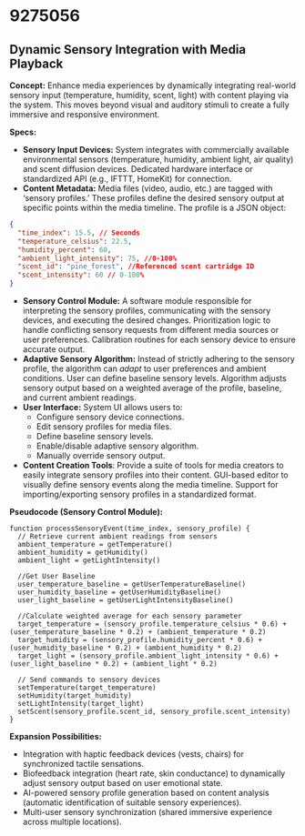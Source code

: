 # 9275056

## Dynamic Sensory Integration with Media Playback

**Concept:** Enhance media experiences by dynamically integrating real-world sensory input (temperature, humidity, scent, light) with content playing via the system. This moves beyond visual and auditory stimuli to create a fully immersive and responsive environment.

**Specs:**

*   **Sensory Input Devices:** System integrates with commercially available environmental sensors (temperature, humidity, ambient light, air quality) and scent diffusion devices. Dedicated hardware interface or standardized API (e.g., IFTTT, HomeKit) for connection.
*   **Content Metadata:** Media files (video, audio, etc.) are tagged with ‘sensory profiles.’ These profiles define the desired sensory output at specific points within the media timeline.  The profile is a JSON object:

```json
{
  "time_index": 15.5, // Seconds
  "temperature_celsius": 22.5,
  "humidity_percent": 60,
  "ambient_light_intensity": 75, //0-100%
  "scent_id": "pine_forest", //Referenced scent cartridge ID
  "scent_intensity": 60 // 0-100%
}
```

*   **Sensory Control Module:**  A software module responsible for interpreting the sensory profiles, communicating with the sensory devices, and executing the desired changes. Prioritization logic to handle conflicting sensory requests from different media sources or user preferences.  Calibration routines for each sensory device to ensure accurate output.
*   **Adaptive Sensory Algorithm:**  Instead of strictly adhering to the sensory profile, the algorithm can *adapt* to user preferences and ambient conditions.  User can define baseline sensory levels. Algorithm adjusts sensory output based on a weighted average of the profile, baseline, and current ambient readings.
*   **User Interface:** System UI allows users to:
    *   Configure sensory device connections.
    *   Edit sensory profiles for media files.
    *   Define baseline sensory levels.
    *   Enable/disable adaptive sensory algorithm.
    *   Manually override sensory output.
* **Content Creation Tools**: Provide a suite of tools for media creators to easily integrate sensory profiles into their content.  GUI-based editor to visually define sensory events along the media timeline. Support for importing/exporting sensory profiles in a standardized format.

**Pseudocode (Sensory Control Module):**

```
function processSensoryEvent(time_index, sensory_profile) {
  // Retrieve current ambient readings from sensors
  ambient_temperature = getTemperature()
  ambient_humidity = getHumidity()
  ambient_light = getLightIntensity()

  //Get User Baseline
  user_temperature_baseline = getUserTemperatureBaseline()
  user_humidity_baseline = getUserHumidityBaseline()
  user_light_baseline = getUserLightIntensityBaseline()
    
  //Calculate weighted average for each sensory parameter
  target_temperature = (sensory_profile.temperature_celsius * 0.6) + (user_temperature_baseline * 0.2) + (ambient_temperature * 0.2)
  target_humidity = (sensory_profile.humidity_percent * 0.6) + (user_humidity_baseline * 0.2) + (ambient_humidity * 0.2)
  target_light = (sensory_profile.ambient_light_intensity * 0.6) + (user_light_baseline * 0.2) + (ambient_light * 0.2)

  // Send commands to sensory devices
  setTemperature(target_temperature)
  setHumidity(target_humidity)
  setLightIntensity(target_light)
  setScent(sensory_profile.scent_id, sensory_profile.scent_intensity)
}
```

**Expansion Possibilities:**

*   Integration with haptic feedback devices (vests, chairs) for synchronized tactile sensations.
*   Biofeedback integration (heart rate, skin conductance) to dynamically adjust sensory output based on user emotional state.
*   AI-powered sensory profile generation based on content analysis (automatic identification of suitable sensory experiences).
*   Multi-user sensory synchronization (shared immersive experience across multiple locations).